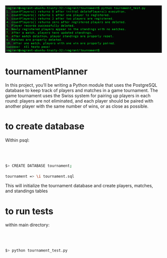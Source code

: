 ![alt text](https://github.com/andrewtdunn/tournamentPlanner/blob/master/passedTest.png "screenshot")

# tournamentPlanner

In this project, you’ll be writing a Python module that uses the PostgreSQL database to keep track of players and matches in a game tournament. The game tournament uses the Swiss system for pairing up players in each round: players are not eliminated, and each player should be paired with another player with the same number of wins, or as close as possible.

# to create database

Within psql:

```bash



$> CREATE DATABASE tournament;

tournament => \i tournament.sql


```
This will initialize the tournament database and create players, matches, and standings tables

# to run tests

within main directory:

```bash



$> python tournament_test.py


```


